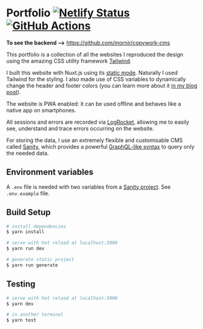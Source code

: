 # Portfolio [![Netlify Status](https://api.netlify.com/api/v1/badges/eeec1609-923c-4ac8-9822-a4661b2c8953/deploy-status)](https://app.netlify.com/sites/copywork/deploys) [![GitHub Actions](https://github.com/mornir/copywork-portfolio/workflows/End-to-end%20tests/badge.svg)](https://github.com/mornir/copywork-portfolio/actions) 

**To see the backend -->** https://github.com/mornir/copywork-cms

This portfolio is a collection of all the websites I reproduced the design using the amazing CSS utility framework [Tailwind](https://tailwindcss.com/docs/what-is-tailwind/).

I built this website with Nuxt.js using its [static mode](https://nuxtjs.org/guide/#static-generated-pre-rendering-). Naturally I used Tailwind for the styling. I also made use of CSS variables to dynamically change the header and footer colors (you can learn more about it [in my blog post](https://dev.to/mornir/css-variables-are-great-1k4l)).

The website is PWA enabled: it can be used offline and behaves like a native app on smartphones.

All sessions and errors are recorded via [LogRocket](https://logrocket.com/), allowing me to easily see, understand and trace errors occurring on the website.

For storing the data, I use an extremely flexible and customisable CMS called [Sanity](https://www.sanity.io/), which provides a powerful [GraphQL-like syntax](https://groq.dev/) to query only the needed data.

## Environment variables

A `.env` file is needed with two variables from a [Sanity project](https://www.sanity.io/pricing). See `.env.example` file.

## Build Setup

```bash
# install dependencies
$ yarn install

# serve with hot reload at localhost:3000
$ yarn run dev

# generate static project
$ yarn run generate
```

## Testing

```bash
# serve with hot reload at localhost:3000
$ yarn dev

# in another terminal
$ yarn test
```
